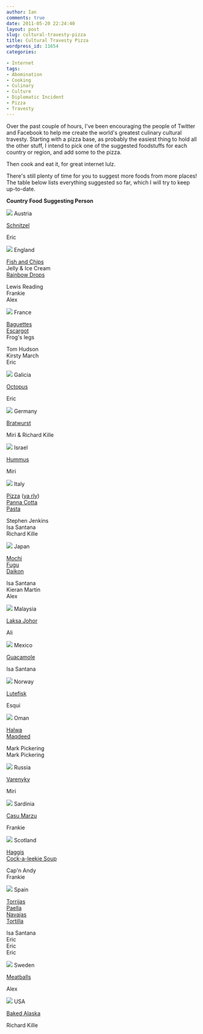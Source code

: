 ```yaml
---
author: Ian
comments: true
date: 2011-05-20 22:24:40
layout: post
slug: cultural-travesty-pizza
title: Cultural Travesty Pizza
wordpress_id: 11654
categories:

- Internet
tags:
- Abomination
- Cooking
- Culinary
- Culture
- Diplomatic Incident
- Pizza
- Travesty
---
```


Over the past couple of hours, I've been encouraging the people of Twitter and Facebook to help me create the world's greatest culinary cultural travesty.  Starting with a pizza base, as probably the easiest thing to hold all the other stuff, I intend to pick one of the suggested foodstuffs for each country or region, and add some to the pizza.

Then cook and eat it, for great internet lulz.

There's still plenty of time for you to suggest more foods from more places!  The table below lists everything suggested so far, which I will try to keep up-to-date.

**Country**
**Food**
**Suggesting Person**

  
![](https://files.ianrenton.com/images/flags/at.png) Austria

  
[Schnitzel](https://secure.wikimedia.org/wikipedia/en/wiki/Schnitzel)

  
Eric

  
![](https://files.ianrenton.com/images/flags/_England.png) England

  
[Fish and Chips](https://secure.wikimedia.org/wikipedia/en/wiki/Fish_and_Chips)  
Jelly & Ice Cream  
[Rainbow Drops](https://secure.wikimedia.org/wikipedia/en/wiki/Rainbow_Drops)

  
Lewis Reading  
Frankie  
Alex

  
![](https://files.ianrenton.com/images/flags/fr.png) France

  
[Baguettes](https://secure.wikimedia.org/wikipedia/en/wiki/Baguette)  
[Escargot](https://secure.wikimedia.org/wikipedia/en/wiki/Escargot)  
Frog's legs

  
Tom Hudson  
Kirsty March  
Eric

  
![](https://files.ianrenton.com/images/flags/_Galicia.png) Galicia

  
[Octopus](https://secure.wikimedia.org/wikipedia/en/wiki/Polbo_%C3%A1_feira)

  
Eric

  
![](https://files.ianrenton.com/images/flags/de.png) Germany

  
[Bratwurst](https://secure.wikimedia.org/wikipedia/en/wiki/Bratwurst)

  
Miri & Richard Kille

  
![](https://files.ianrenton.com/images/flags/il.png) Israel

  
[Hummus](https://secure.wikimedia.org/wikipedia/en/wiki/Hummus)

  
Miri

  
![](https://files.ianrenton.com/images/flags/it.png) Italy

  
[Pizza](https://secure.wikimedia.org/wikipedia/en/wiki/Pizza) ([ya rly](http://www.neatorama.com/2010/09/21/recursive-pizza/))  
[Panna Cotta](https://secure.wikimedia.org/wikipedia/en/wiki/Panna_Cotta)  
[Pasta](https://secure.wikimedia.org/wikipedia/en/wiki/Pasta)

  
Stephen Jenkins  
Isa Santana  
Richard Kille

  
![](https://files.ianrenton.com/images/flags/jp.png) Japan

  
[Mochi](https://secure.wikimedia.org/wikipedia/en/wiki/Mochi)  
[Fugu](https://secure.wikimedia.org/wikipedia/en/wiki/Fugu)  
[Daikon](https://secure.wikimedia.org/wikipedia/en/wiki/Daikon)

  
Isa Santana  
Kieran Martin  
Alex

  
![](https://files.ianrenton.com/images/flags/my.png) Malaysia

  
[Laksa Johor](https://secure.wikimedia.org/wikipedia/en/wiki/Laksa#Other_variants)

  
Ali

  
![](https://files.ianrenton.com/images/flags/mx.png) Mexico

  
[Guacamole](https://secure.wikimedia.org/wikipedia/en/wiki/Guacamole)

  
Isa Santana

  
![](https://files.ianrenton.com/images/flags/no.png) Norway

  
[Lutefisk](https://secure.wikimedia.org/wikipedia/en/wiki/Lutefisk)

  
Esqui

  
![](https://files.ianrenton.com/images/flags/om.png) Oman

  
[Halwa](http://www.omanet.om/english/culture/halwa.asp?cat=cult&subcat=cult2)  
[Maqdeed](http://www.gowealthy.com/gowealthy/wcms/en/home/articles/travel/food-and-beverage/Cuisine-of-Oman-1226219276625.html)

  
Mark Pickering  
Mark Pickering

  
![](https://files.ianrenton.com/images/flags/ru.png) Russia

  
[Varenyky](https://secure.wikimedia.org/wikipedia/en/wiki/Varenyky)

  
Miri

  
![](https://files.ianrenton.com/images/flags/it.png) Sardinia

  
[Casu Marzu](https://secure.wikimedia.org/wikipedia/en/wiki/Casu_marzu)

  
Frankie

  
![](https://files.ianrenton.com/images/flags/_Scotland.png) Scotland

  
[Haggis](https://secure.wikimedia.org/wikipedia/en/wiki/Haggis)  
[Cock-a-leekie Soup](https://secure.wikimedia.org/wikipedia/en/wiki/Cock-a-leekie)

  
Cap'n Andy  
Frankie

  
![](https://files.ianrenton.com/images/flags/es.png) Spain

  
[Torrijas](https://secure.wikimedia.org/wikipedia/en/wiki/French_toast)  
[Paella](https://secure.wikimedia.org/wikipedia/en/wiki/Paella)  
[Navajas](https://secure.wikimedia.org/wikipedia/en/wiki/Atlantic_jackknife_clam)  
[Tortilla](https://secure.wikimedia.org/wikipedia/en/wiki/Tortilla_de_patatas)

  
Isa Santana  
Eric  
Eric  
Eric

  
![](https://files.ianrenton.com/images/flags/se.png) Sweden

  
[Meatballs](https://secure.wikimedia.org/wikipedia/en/wiki/Meatball)

  
Alex

  
![](https://files.ianrenton.com/images/flags/us.png) USA

  
[Baked Alaska](https://secure.wikimedia.org/wikipedia/en/wiki/Baked_Alaska)

  
Richard Kille



